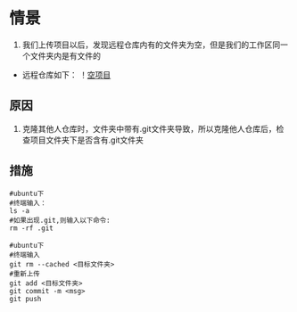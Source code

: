 # 情景
1. 我们上传项目以后，发现远程仓库内有的文件夹为空，但是我们的工作区同一个文件夹内是有文件的
- 远程仓库如下：
！[空项目](../image/emptyProject.png)
## 原因
1. 克隆其他人仓库时，文件夹中带有.git文件夹导致，所以克隆他人仓库后，检查项目文件夹下是否含有.git文件夹
## 措施

```
#ubuntu下
#终端输入：
ls -a
#如果出现.git,则输入以下命令:
rm -rf .git
```

```
#ubuntu下
#终端输入
git rm --cached <目标文件夹>
#重新上传
git add <目标文件夹>
git commit -m <msg>
git push
```